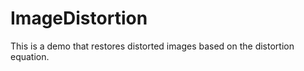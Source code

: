 # ImageDistortion
This is a demo that restores distorted images based on the distortion equation.

## 
